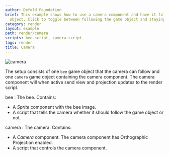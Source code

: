 ```yaml
---
author: Defold Foundation
brief: This example shows how to use a camera component and have it follow a game
  object. Click to toggle between following the game object and staying stationary.
category: render
layout: example
path: render/camera
scripts: bee.script, camera.script
tags: render
title: Camera
---
```


![camera](camera.png)

The setup consists of one `bee` game object that the camera can follow and one `camera` game object containing the camera component. The camera component will when active send view and projection updates to the render script.

bee
: The bee. Contains:
  - A *Sprite* component with the bee image.
  - A script that tells the camera whether it should follow the game object or not.

camera
: The camera. Contains:
  - A *Camera* component. The camera component has Orthographic Projection enabled.
  - A script that controls the camera component.